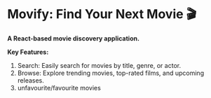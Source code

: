 # Movify: Find Your Next Movie 🎬

**A React-based movie discovery application.**

**Key Features:**

1) Search: Easily search for movies by title, genre, or actor.
2) Browse: Explore trending movies, top-rated films, and upcoming releases.
3) unfavourite/favourite movies
